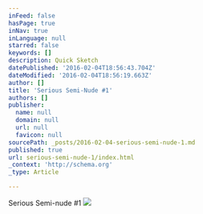 ```yaml
---
inFeed: false
hasPage: true
inNav: true
inLanguage: null
starred: false
keywords: []
description: Quick Sketch
datePublished: '2016-02-04T18:56:43.704Z'
dateModified: '2016-02-04T18:56:19.663Z'
author: []
title: 'Serious Semi-Nude #1'
authors: []
publisher:
  name: null
  domain: null
  url: null
  favicon: null
sourcePath: _posts/2016-02-04-serious-semi-nude-1.md
published: true
url: serious-semi-nude-1/index.html
_context: 'http://schema.org'
_type: Article

---
```

Serious Semi-nude \#1
![](https://s3-us-west-2.amazonaws.com/the-grid-img/p/dc0ea519b57e517f69bfa33a15c8a3645a5b4584.jpg)